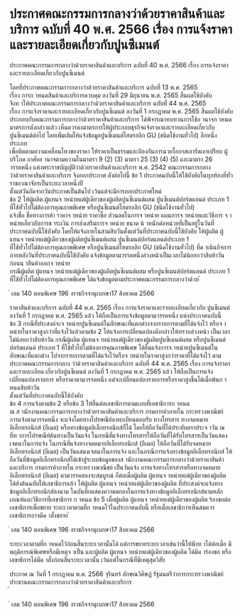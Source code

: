 
# ประกาศคณะกรรมการกลางว่าด้วยราคาสินค้าและบริการ ฉบับที่ 40 พ.ศ. 2566 เรื่อง การแจ้งราคาและรายละเอียดเกี่ยวกับปูนซีเมนต์
      
      

      
      

ประกาศคณะกรรมการกลางว่าด้วยราคาสินค้าและบริการ 
ฉบับที่  40  พ.ศ.  2566 
เรื่อง  การแจ้งราคาและรายละเอียดเกี่ยวกับปูนซีเมนต์ 
 
 
โดยที่ประกาศคณะกรรมการกลางว่าด้วยราคาสินค้าและบริการ  ฉบับที่  13  พ.ศ.  2565  
เรื่อง  การก าหนดสินค้าและบริการควบคุม  ลงวันที่  29  มิถุนายน  พ.ศ.  2565  สิ้นผลใช้บังคับ   
จึงท าให้ประกาศคณะกรรมการกลางว่าด้วยราคาสินค้าและบริการ  ฉบับที่  44  พ.ศ.  2565   
เรื่อง  การแจ้งราคาและรายละเอียดเกี่ยวกับปูนซีเมนต์  ลงวันที่  1  กรกฎาคม  พ.ศ.  2565  สิ้นผลใช้บังคับ  
ประกอบกับคณะกรรมการกลางว่าด้วยราคาสินค้าและบริการ  ได้พิจารณาทบทวนการใช้อ านาจก าหนด 
มาตรการดังกล่าวแล้ว  เห็นควรคงมาตรการให้ผู้ประกอบธุรกิจแจ้งราคาและรายละเอียดเกี่ยวกับ 
ปูนซีเมนต์ต่อไป  โดยเพิ่มเติมให้แจ้งข้อมูลปูนซีเมนต์ไฮดรอลิก  GU  (ชนิดใช้งานทั่วไป)  อีกหนึ่งประเภท  
เพื่อติดตามความเคลื่อนไหวของราคา  ให้ราคาเป็นธรรมและป้องกันการฉวยโอกาสเอารัดเอาเปรียบ
ผู้บริโภค 
อาศัยอ านาจตามความในมาตรา  9  (2)  (3)  มาตรา  25  (3)  (4)  (5)  และมาตรา  26  
วรรคหนึ่ง  แห่งพระราชบัญญัติว่าด้วยราคาสินค้าและบริการ  พ.ศ.  2542  คณะกรรมการกลาง   
ว่าด้วยราคาสินค้าและบริการ  จึงออกประกาศ  ดังต่อไปนี้ 
ข้อ 1 ประกาศฉบับนี้ให้ใช้บังคับในทุกท้องที่ทั่วราชอาณาจักรเป็นระยะเวลาหนึ่งปี   
ตั้งแต่วันถัดจากวันประกาศเป็นต้นไป  เว้นแต่จะมีการออกประกาศใหม่   
ข้อ 2 ให้ผู้ผลิต.ผู้แทนจ าหน่ายแต่ผู้เดียวของผู้ผลิตปูนซีเมนต์ผสม  ปูนซีเมนต์ปอร์ตแลนด์ 
ประเภท  1  ที่ใช้ทั่วไปไม่ต้องการคุณภาพพิเศษ  หรือปูนซีเมนต์ไฮดรอลิก  GU  (ชนิดใช้งานทั่วไป)   
แจ้งชื่อ  ชื่อทางการค้า  ราคาจ าหน่าย  ราคาซื้อ  ส่วนลดในการจ าหน่าย  แผนการจ าหน่ายและวิธีการ
จ าหน่ายเกี่ยวกับการช าระเงิน  การส่งเสริมการจ าหน่าย  ขนาด  น้ าหนักต่อหน่วยที่เป็นอยู่ในวันที่
ประกาศฉบับนี้ใช้บังคับ  โดยให้แจ้งภายในสามสิบวันตั้งแต่วันที่ประกาศฉบับนี้ใช้บังคับ 
ให้ผู้ผลิต  ผู้แทนจ าหน่ายแต่ผู้เดียวของผู้ผลิตปูนซีเมนต์ผสม  ปูนซีเมนต์ปอร์ตแลนด์ประเภท  1   
ที่ใช้ทั่วไปไม่ต้องการคุณภาพพิเศษ  หรือปูนซีเมนต์ไฮดรอลิก  GU  (ชนิดใช้งานทั่วไป)  ที่ด าเนินกิจการ
ภายหลังวันที่ประกาศฉบับนี้ใช้บังคับ  แจ้งข้อมูลตามวรรคหนึ่งล่วงหน้าเป็นเวลาไม่น้อยกว่าสิบห้าวัน  
ก่อนน าสินค้าออกจ าหน่าย   
กรณีผู้ผลิต  ผู้แทนจ าหน่ายแต่ผู้เดียวของผู้ผลิตปูนซีเมนต์ผสม  หรือปูนซีเมนต์ปอร์ตแลนด์ 
ประเภท  1  ที่ใช้ทั่วไปไม่ต้องการคุณภาพพิเศษ  ได้แจ้งข้อมูลตามประกาศคณะกรรมการกลางว่าด้วย
้
 
่
เลม   140   ตอนพิเศษ   196    งราชกิจจานุเบกษา17   สิงหาคม   2566

ราคาสินค้าและบริการ  ฉบับที่  44  พ.ศ.  2565  เรื่อง  การแจ้งราคาและรายละเอียดเกี่ยวกับ
ปูนซีเมนต์  ลงวันที่  1  กรกฎาคม  พ.ศ.  2565  แล้ว  ให้ถือเป็นการแจ้งข้อมูลตามวรรคหนึ่ง 
แห่งประกาศฉบับนี้   
ข้อ 3 กรณีที่ประสงค์จะจ าหน่ายปูนซีเมนต์ในลักษณะที่แตกต่างจากรายการตามที่ได้แจ้งไว้ 
หรือจ าหน่ายในราคาสูงกว่าที่แจ้งไว้แล้วตามข้อ  2  ให้แจ้งการเปลี่ยนแปลงดังกล่าวให้ทราบล่วงหน้า 
เป็นเวลาไม่น้อยกว่าสิบห้าวัน 
กรณีผู้ผลิต  ผู้แทนจ าหน่ายแต่ผู้เดียวของผู้ผลิตปูนซีเมนต์ผสม  หรือปูนซีเมนต์ปอร์ตแลนด์ 
ประเภท  1  ที่ใช้ทั่วไปไม่ต้องการคุณภาพพิเศษ  ได้ยื่นแจ้งการจ าหน่ายปูนซีเมนต์ในลักษณะที่แตกต่าง 
ไปจากรายการตามที่ได้แจ้งไว้หรือจ าหน่ายในราคาสูงกว่าราคาที่ได้แจ้งไว้  ตามประกาศคณะกรรมการกลาง 
ว่าด้วยราคาสินค้าและบริการ  ฉบับที่  44  พ.ศ.  2565  เรื่อง  การแจ้งราคาและรายละเอียด 
เกี่ยวกับปูนซีเมนต์  ลงวันที่  1  กรกฎาคม  พ.ศ.  2565  แล้ว  ให้ถือเป็นการแจ้งเปลี่ยนแปลงรายการ 
หรือราคาตามวรรคหนึ่ง  แต่จะเปลี่ยนแปลงรายการหรือราคาสูงขึ้นได้เมื่อพ้นก าหนดสิบห้าวัน   
ตั้งแต่วันที่ประกาศฉบับนี้ใช้บังคับ   
ข้อ 4 การแจ้งตามข้อ  2  หรือข้อ  3  ให้ยื่นต่อเลขาธิการตามแบบที่เลขาธิการก าหนด   
ณ  ส านักงานคณะกรรมการกลางว่าด้วยราคาสินค้าและบริการ  กรมการค้าภายใน  กระทรวงพาณิชย์   
การแจ้งตามวรรคหนึ่ง  จะแจ้งโดยทางไปรษณีย์ลงทะเบียนตอบรับ  ทางโทรสาร  ทางจดหมาย
อิเล็กทรอนิกส์  (อีเมล)  หรือทางข้อมูลอิเล็กทรอนิกส์ก็ได้  โดยให้ถือวันที่ได้ประทับตราประจ าวัน  ณ   
ที่ท าการไปรษณีย์ต้นทางเป็นวันแจ้ง  ในกรณีที่แจ้งทางโทรสารให้ถือวันที่ได้รับโทรสารเป็นวันแสดง
เจตนาในการแจ้ง  ในกรณีที่แจ้งทางจดหมายอิเล็กทรอนิกส์  (อีเมล)  ให้ถือวันที่ได้รับจดหมาย
อิเล็กทรอนิกส์  (อีเมล)  เป็นวันแสดงเจตนาในการแจ้ง  และในกรณีการแจ้งทางข้อมูลอิเล็กทรอนิกส์ 
ให้ถือวันที่ข้อมูลอิเล็กทรอนิกส์ได้เข้าสู่ระบบข้อมูลของส านักงานคณะกรรมการกลางว่าด้วยราคาสินค้า 
และบริการ  กรมการค้าภายใน  กระทรวงพาณิชย์  เป็นวันแจ้ง 
การแจ้งทางโทรสารหรือทางจดหมายอิเล็กทรอนิกส์  (อีเมล)  ตามวรรคสองจะสมบูรณ์ 
ก็ต่อเมื่อผู้ผลิต  ผู้แทนจ าหน่ายแต่ผู้เดียวของผู้ผลิต  ได้ส่งต้นฉบับให้เลขาธิการแล้ว 
ให้ผู้ผลิต  ผู้แทนจ าหน่ายแต่ผู้เดียวของผู้ผลิต  ที่ประสงค์จะแจ้งทางข้อมูลอิเล็กทรอนิกส์ลงนาม 
ในบันทึกแสดงความตกลงในการแจ้งทางข้อมูลอิเล็กทรอนิกส์ตามหลักเกณฑ์และวิธีการที่เลขาธิการ 
ก าหนด 
ข้อ 5 เมื่อผู้ผลิต  ผู้แทนจ าหน่ายแต่ผู้เดียวของผู้ผลิต  ร้องขอต่อเลขาธิการเพื่อขยาย 
ระยะเวลาตามที่ก าหนดไว้ในประกาศฉบับนี้  หรือเมื่อเลขาธิการเห็นสมควร  เลขาธิการอาจมีค าสั่งขยาย
้
 
่
เลม   140   ตอนพิเศษ   196    งราชกิจจานุเบกษา17   สิงหาคม   2566

ระยะเวลาตามที่ก าหนดไว้ก่อนสิ้นระยะเวลานั้นได้  แต่การขยายระยะเวลาเช่นว่านี้ให้พึงท าได้ต่อเมื่อ 
มีพฤติการณ์พิเศษหรือมีเหตุจ าเป็น  และผู้ผลิต  ผู้แทนจ าหน่ายแต่ผู้เดียวของผู้ผลิต  ได้มีค าร้องขอ 
หรือเลขาธิการได้มีค าสั่งก่อนสิ้นระยะเวลานั้น  เว้นแต่ในกรณีที่มีเหตุสุดวิสัย 
 
ประกาศ  ณ  วันที่  1  กรกฎาคม  พ.ศ.  2566 
จุรินทร์  ลักษณวิศิษฏ์ 
รัฐมนตรีว่าการกระทรวงพาณิชย์   
ประธานคณะกรรมการกลางว่าด้วยราคาสินค้าและบริการ   
้
 
่
เลม   140   ตอนพิเศษ   196    งราชกิจจานุเบกษา17   สิงหาคม   2566